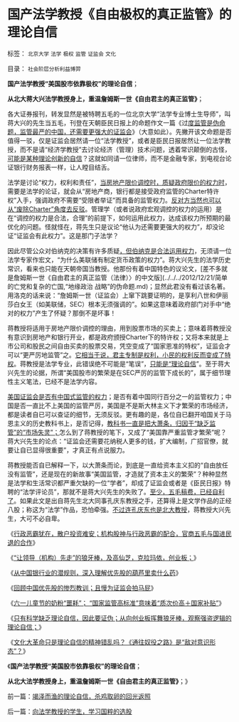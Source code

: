 # 国产法学教授《自由极权的真正监管》的理论自信

标签： `北京大学` `法学` `极权` `监管` `证监会` `文化` 

目录： `社会阶层分析利益博羿`

**国产法学教授“美国股市依靠极权”的理论自信**；

**从北大蒋大兴法学教授身上，重温詹姆斯一世《自由君主的真正监管》**；

各大证券报刊，转发显然是被特聘五毛的一位北京大学“法学专业博士生导师”，叫蒋大兴的先生当五毛，刊登在天朝臣民日报上的命题作文一篇《过[度监管是伪命题，监管最严的中国，还需要更强大的证监会](http://finance.sina.com.cn/stock/y/20130605/085615701600.shtml)》（大意如此）。先撇开该文命题是否值得一驳，仅是证监会居然请一位“法学教授”，或者是臣民日报居然让一位法学教授，而不是请“经济学教授”去讨论经济（管理）技术问题，透着常识颠倒的古怪，[可能是某种理论创新的自信](../../../2013/6/3/只有科学缺乏理论自信.md)？这就如同请一位律师，而不是金融专家，到电视台论证银行财务报表一样，让人瞠目结舌。

法学是讨论“权力，权利和责任”，[当房地产限价调控时，质疑政府限价的权力时](../../../2013/2/25/限购是救炒房客！不要把自已炒成咸鱼！.md)，需要是法学的论证，就会从“房地产商，银行都是接受政府监管的Charter特许权”入手，强调政府不需要“受限者举证”而具备的监管权力。[反对方当然也可以从“废除Charter”角度去反驳](http://blog.sina.com.cn/s/blog_cc521dde0101kxut.html)。管理学（或者说政府宏观调控的权力的运用）是在“调控的权力是合法，合理”的前提下，如何运用此权力，达成该权力所预期的最优化的问题。怪就怪在，蒋先生只是议论“他认为还需要更强大的权力”，却没论证“证监会有此权力”。这是那门子法学？

因此尽管公众对伯纳克的决策有许多质疑[，但伯纳克是合法运用权力](../../../2012/9/19/伯纳克的QE3是讲政治的宣传，不是讲经济学；.md)，无须请一位法学专家作宏文，“为什么美联储有制定货币政策的权力”。蒋大兴先生的法学历史常识，看来也只能在天朝帝国当教授。他那份有着中国特色的议论文，[差不多就是詹姆斯一世《自由君主的真正监管（法律）〉的中文版](../../../2012/12/21/简单的亡党和复杂的亡国,“地缘政治 战略”的伪命题.md)；显然此君没有看过该名著。用洛克的话来说：“詹姆斯一世（证监会）上窜下跳要证明的，是享利八世和伊丽莎白女王（如美联储，SEC）根本无须强调的”。如果这意味着政府部门对手中“绝对的权力”产生了怀疑？那倒不是坏事！

蒋教授将适用于房地产限价调控的理由，用到股票市场的买卖上；意味着蒋教授没有意识到房地产和银行开业，都是政府颁授Charter下的特许权；又将本来就是上市公司和股民之间自由买卖的股票交易，凭空变成了“国家恩准的特权”，证监会才可以“更严厉地监管”之。[它相当于说，君主专制是权利，小民的权利反而变成了特权](../../../2013/6/1/社会进化论解译“把权力关进笼子，把权利放出来”.md)。蒋教授是法学专业，此错误绝不可能是“笔误”，[只能是“理论自信](../../../2013/6/4/《通往奴役之路》是“敌对意识形态”“意图颠覆”？.md)”。至于蒋大兴先生的论据，所谓“美国股市的繁荣是在SEC严厉的监管下成长的”，属于细节理性主义笔法，已经不是法学内容。

[美国证监会是否有中国式监管的权力](../../../2013/4/3/信息不对称是天经地义的市场公平,美国证监会的作用和诉讼.md)；是否有着中国同行百分之一的监管权力；中国是否一直比不上美国的监管严厉，美国是不是斯大林主义下才繁荣的市场经济，都是读者自已可以查证的细节，无须反驳。更有趣的是，各位自已翻开咱国关于马恩主义的历史教科书上，是否记得，[教科书一直是把大萧条，归因于“缺乏监管”的“市场失灵”；](../../../2011/3/16/美国大萧条的五条成因.md)怎么到了蒋教授的笔下，又成了“美国靠严重监管才繁荣”呢？蒋大兴先生的论点：“证监会还需要花纳税人更多的钱，扩大编制，广招官僚，就要让自已显得很重要”，才真正有点说服力。

蒋教授能否自已解释一下，以大萧条而论，到底是一直给资本主义扣的“自由放任没有监管”，还是现在的新故事“美国监管，才造就了资本主义的繁荣”？种种显然是法学和生活常识都严重欠缺的一位“学者”，却成了证监会或者是《臣民日报》特聘的“法学评论员”，那就不是蒋大兴先生的失败了。[至少，五毛稿费，已经自利了](../../../2009/10/21/人，鬼.md)。如果此文是出自蒋先生北大同事孔庆东教授之手，还算得上是文学作品的正经八股；称这为“法学”作品，恐怕牵强。[不过连孔庆东也是北大教授](http://darthvad.blog.sohu.com/132102470.html)，蒋教授大兴先生，大可不必自卑。

《[行政恶霸犹在，散户投资难安；机构股神与行政恶霸的配合，官商五毛与国进民退的合作](../../../2013/5/28/行政恶霸犹在，散户投资难安.md)》

《[“让领导（机构）先走”的狼牙棒，及高仙芝，克拉玛依，创业板；](../../../2013/5/29/“让领导（机构）先走”的狼牙棒，高仙芝，克拉玛依，创业板；.md)》

《[从中国银行业的潜规则，深入理解优先股的葫芦里卖什么药](../../../2013/5/30/从中国银行业骗贷的潜规则，深入理解优先股的葫芦.md)》

《[回顾中国优先股的惨烈教训；且慢为证监会拍马屁](../../../2013/5/30/且慢为证监会拍马屁，请回顾中国优先股的惨烈教训.md)》

《[六一儿童节的奶粉“噩耗”；
“国家监管高标准”意味着“质次价高＋国家补贴”](../../../2013/6/3/六一儿童节的奶粉“噩耗”.md)》

《[只有科学缺乏理论自信，因此要证伪；从向创业板挥舞狼牙棒，观察强盗逻辑的理论自信；](../../../2013/6/3/只有科学缺乏理论自信.md)》

《[文化大革命只是理论自信的精神错乱吗？《通往奴役之路》是“敌对意识形态”？](../../../2013/6/4/《通往奴役之路》是“敌对意识形态”“意图颠覆”？.md)》

《**国产法学教授“美国股市依靠极权”的理论自信**；

**从北大法学教授身上，重温詹姆斯一世《自由君主的真正监管》**；》

前一篇：[竭泽而渔的理论自信，杀鸡取卵的回光返照](../../../2013/6/5/竭泽而渔的理论自信，杀鸡取卵的回光返照.md)

后一篇：[向法学教授的学生，学习国粹的选股](../../../2013/6/5/向法学教授的学生，学习国粹的选股.md)